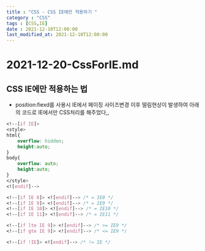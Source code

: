 ```yaml
---
title : "CSS - CSS IE에만 적용하기 "
category : "CSS"
tags : [CSS,IE]
date : 2021-12-10T12:00:00
last_modified_at: 2021-12-10T12:00:00
---
```


# 2021-12-20-CssForIE.md

## CSS IE에만 적용하는 법

- position:fiexd를 사용시 IE에서 페이징 사이즈변경 이후 떨림현상이 발생하여 아래의 코드로 IE에서만 CSS처리를 해주었다,,

```css
<!--[if IE]>
<style>
html{
	overflow: hidden;
	height:auto;
}
body{
	overflow: auto;
	height:auto;
}
</style>
<![endif]-->

<!--[if IE 8]> <![endif]--> /* = IE8 */
<!--[if IE 9]> <![endif]--> /* = IE9 */
<!--[if IE 10]> <![endif]--> /* = IE10 */
<!--[if IE 11]> <![endif]--> /* = IE11 */

<!--[if lte IE 9]> <![endif]--> /* >= IE9 */
<!--[if gte IE 9]> <![endif]--> /* <= IE9 */

<!--[if !IE]> <![endif]--> /* != IE */
```